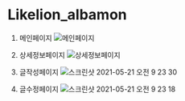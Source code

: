 # Likelion_albamon

1. 메인페이지
![메인페이지](https://user-images.githubusercontent.com/58139660/119064655-c3165680-ba16-11eb-9695-5296323d3e05.png)

2. 상세정보페이지
![상세정보페이지](https://user-images.githubusercontent.com/58139660/119064644-c01b6600-ba16-11eb-8dbf-bfd6fb145ed2.png)

3. 글작성페이지
![스크린샷 2021-05-21 오전 9 23 30](https://user-images.githubusercontent.com/58139660/119064632-b98cee80-ba16-11eb-8ab2-59ddbad695c5.png)

4. 글수정페이지
![스크린샷 2021-05-21 오전 9 23 18](https://user-images.githubusercontent.com/58139660/119064642-be51a280-ba16-11eb-9f25-0f1ef41be96f.png)


